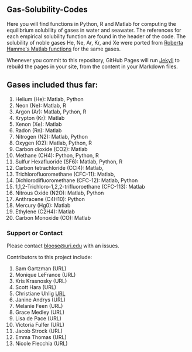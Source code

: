 ## Gas-Solubility-Codes

Here you will find functions in Python, R and Matlab for computing the equilibrium solubility of gases in water and seawater. The references for each empirical solubility function are found in the header of the code.   The solubility of noble gases He, Ne, Ar, Kr, and Xe were ported from [Roberta Hamme's Matlab functions](https://web.uvic.ca/~rhamme/download.html) for the same gases.

Whenever you commit to this repository, GitHub Pages will run [Jekyll](https://jekyllrb.com/) to rebuild the pages in your site, from the content in your Markdown files.

## Gases included thus far:
1. Helium (He): Matlab, Python
2. Neon (Ne): Matlab, R
3. Argon (Ar):  Matlab, Python, R
4. Krypton (Kr): Matlab
5. Xenon (Xe): Matlab
6. Radon (Rn): Matlab
7. Nitrogen (N2): Matlab, Python
8. Oxygen (O2): Matlab, Python, R
9. Carbon dioxide (CO2): Matlab
10. Methane (CH4):  Python, Python, R
11. Sulfur Hexafluoride (SF6): Matlab, Python, R
12. Carbon tetrachloride (CCl4): Matlab, 
13. Trichlorofluoromethane (CFC-11): Matlab,
14. Dichlorodifluoromethane (CFC-12): Matlab, Python
15. 1,1,2-Trichloro-1,2,2-trifluoroethane (CFC-113): Matlab 
16. Nitrous Oxide (N2O): Matlab, Python
17. Anthracene (C4H10): Python 
18. Mercury (Hg0): Matlab
19. Ethylene (C2H4): Matlab 
20. Carbon Monoxide (CO): Matlab

### Support or Contact

Please contact bloose@uri.edu with an issues.

Contributors to this project include:

1. Sam Gartzman (URL)
2. Monique LeFrance (URL)
3. Kris Krasnosky (URL)
4. Scott Hara (URL)
5. Christiane Uhlig [URL](https://www.awi.de/en/about-us/organisation/staff/christiane-uhlig.html)
6. Janine Andrys (URL)
7. Melanie Feen (URL) 
8. Grace Medley (URL) 
9. Lisa de Pace (URL)
10. Victoria Fulfer (URL)
11. Jacob Strock (URL)
12. Emma Thomas (URL)
13. Nicole Flecchia (URL)
